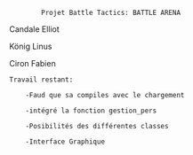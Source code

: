 			Projet Battle Tactics: BATTLE ARENA

Candale Elliot

König Linus

Ciron Fabien


	Travail restant:

		-Faud que sa compiles avec le chargement

		-intégré la fonction gestion_pers

		-Posibilités des différentes classes

		-Interface Graphique
